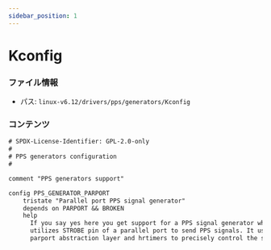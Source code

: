 ```yaml
---
sidebar_position: 1
---
```

# Kconfig

### ファイル情報

- パス: `linux-v6.12/drivers/pps/generators/Kconfig`

### コンテンツ

```txt
# SPDX-License-Identifier: GPL-2.0-only
#
# PPS generators configuration
#

comment "PPS generators support"

config PPS_GENERATOR_PARPORT
	tristate "Parallel port PPS signal generator"
	depends on PARPORT && BROKEN
	help
	  If you say yes here you get support for a PPS signal generator which
	  utilizes STROBE pin of a parallel port to send PPS signals. It uses
	  parport abstraction layer and hrtimers to precisely control the signal.

```
